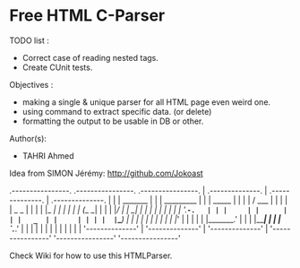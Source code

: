 Free HTML C-Parser
==================

TODO list :
* Correct case of reading nested tags.
* Create CUnit tests.

Objectives :
* making a single & unique parser for all HTML page even weird one.
* using command to extract specific data. (or delete)
* formatting the output to be usable in DB or other.

Author(s):
* TAHRI Ahmed

Idea from SIMON Jérémy: http://github.com/Jokoast

 .----------------. .----------------. .----------------. 
| .--------------. | .--------------. | .--------------. |
| |    _______   | | |  _________   | | |     _____    | |
| |   /  ___  |  | | | |  _   _  |  | | |    |_   _|   | |
| |  |  (__ \_|  | | | |_/ | | \_|  | | |      | |     | |
| |   '.___`-.   | | |     | |      | | |   _  | |     | |
| |  |`\____) |  | | |    _| |_     | | |  | |_' |     | |
| |  |_______.'  | | |   |_____|    | | |  `.___.'     | |
| |              | | |              | | |              | |
| '--------------' | '--------------' | '--------------' |
 '----------------' '----------------' '----------------' 

Check Wiki for how to use this HTMLParser.